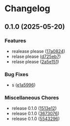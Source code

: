 # Changelog

## 0.1.0 (2025-05-20)


### Features

* realease please ([17a0824](https://github.com/TimKotowski/schema-registry/commit/17a082483f50f00df5aff7a53088c2c3e34782d3))
* relase please ([d725eb7](https://github.com/TimKotowski/schema-registry/commit/d725eb7e204f900be51f69d7526edbb16818a316))
* relase please ([2a5e151](https://github.com/TimKotowski/schema-registry/commit/2a5e1514d17dca563b5cb18d0e32f8967b2dbe48))


### Bug Fixes

* s ([e1a5996](https://github.com/TimKotowski/schema-registry/commit/e1a5996248d2b97c180a275401757e33c92b72b2))


### Miscellaneous Chores

* release 0.1.0 ([1513e12](https://github.com/TimKotowski/schema-registry/commit/1513e12a4518183955d7b26b3640b13e512bf620))
* release 0.1.0 ([3673076](https://github.com/TimKotowski/schema-registry/commit/36730762a5dcf788bb64da577be696519f65c49d))
* release 0.1.0 ([5543296](https://github.com/TimKotowski/schema-registry/commit/5543296894eb756eda2bdb53ac46be62c8e0f7b2))
